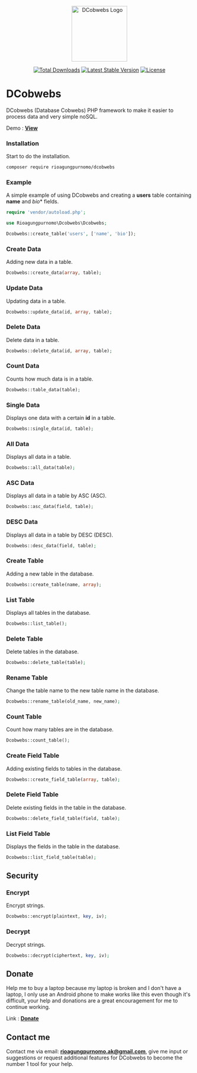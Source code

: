 <p align="center"><img src="https://user-images.githubusercontent.com/91432414/234926130-fe9db818-1ed8-493c-814b-4bd937778992.png" width="150" alt="DCobwebs Logo"></p>

<p align="center">
<a href="https://packagist.org/packages/rioagungpurnomo/dcobwebs"><img src="https://img.shields.io/packagist/dt/rioagungpurnomo/dcobwebs" alt="Total Downloads"></a>
<a href="https://packagist.org/packages/rioagungpurnomo/dcobwebs"><img src="https://img.shields.io/packagist/v/rioagungpurnomo/dcobwebs" alt="Latest Stable Version"></a>
<a href="https://packagist.org/packages/rioagungpurnomo/dcobwebs"><img src="https://img.shields.io/packagist/l/rioagungpurnomo/dcobwebs" alt="License"></a>
</p>

# DCobwebs
DCobwebs (Database Cobwebs) PHP framework to make it easier to process data and very simple noSQL.

Demo : **[View](http://dcobwebs.epizy.com)**

### Installation
Start to do the installation.
```bash
composer require rioagungpurnomo/dcobwebs
```

### Example
A simple example of using DCobwebs and creating a **users** table containing **name** and *bio** fields.
```php
require 'vendor/autoload.php';

use Rioagungpurnomo\Dcobwebs\Dcobwebs;

Dcobwebs::create_table('users', ['name', 'bio']);
```

### Create Data
Adding new data in a table.
```php
Dcobwebs::create_data(array, table);
```

### Update Data
Updating data in a table.
```php
Dcobwebs::update_data(id, array, table);
```

### Delete Data
Delete data in a table.
```php
Dcobwebs::delete_data(id, array, table);
```

### Count Data
Counts how much data is in a table.
```php
Dcobwebs::table_data(table);
```

### Single Data
Displays one data with a certain **id** in a table.
```php
Dcobwebs::single_data(id, table);
```

### All Data
Displays all data in a table.
```php
Dcobwebs::all_data(table);
```

### ASC Data
Displays all data in a table by ASC (ASC).
```php
Dcobwebs::asc_data(field, table);
```

### DESC Data
Displays all data in a table by DESC (DESC).
```php
Dcobwebs::desc_data(field, table);
```

### Create Table
Adding a new table in the database.
```php
Dcobwebs::create_table(name, array);
```

### List Table
Displays all tables in the database.
```php
Dcobwebs::list_table();
```

### Delete Table
Delete tables in the database.
```php
Dcobwebs::delete_table(table);
```

### Rename Table
Change the table name to the new table name in the database.
```php
Dcobwebs::rename_table(old_name, new_name);
```

### Count Table
Count how many tables are in the database.
```php
Dcobwebs::count_table();
```

### Create Field Table
Adding existing fields to tables in the database.
```php
Dcobwebs::create_field_table(array, table);
```

### Delete Field Table
Delete existing fields in the table in the database.
```php
Dcobwebs::delete_field_table(field, table);
```

### List Field Table
Displays the fields in the table in the database.
```php
Dcobwebs::list_field_table(table);
```

## Security
### Encrypt
Encrypt strings.
```php
Dcobwebs::encrypt(plaintext, key, iv);
```

### Decrypt
Decrypt strings.
```php
Dcobwebs::decrypt(ciphertext, key, iv);
```

## Donate
Help me to buy a laptop because my laptop is broken and I don't have a laptop, I only use an Android phone to make works like this even though it's difficult, your help and donations are a great encouragement for me to continue working.

Link : **[Donate](https://trakteer.id/rioagungpurnomo)**

## Contact me
Contact me via email: **rioagungpurnomo.ak@gmail.com**, give me input or suggestions or request additional features for DCobwebs to become the number 1 tool for your help.